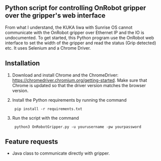 ## Python script for controlling OnRobot gripper over the gripper's web interface

From what I understand, the KUKA Iiwa with Sunrise OS cannot communicate with the OnRobot gripper over Ethernet IP and the IO is undocumented. To get started, this Python program use the OnRobot web interface to set the width of the gripper and read the status (Grip detected) etc. It uses Selenium and a Chrome Driver. 

## Installation
1. Download and install Chrome and the ChromeDriver: https://chromedriver.chromium.org/getting-started. Make sure that Chrome is updated so that the driver version matches the browser version.

2. Install the Python requirements by running the command

     ` pip install -r requirements.txt`
3. Run the script with the command

    ` python3 OnRobotGripper.py -u yourusername -pw yourpassword`

## Feature requests
- Java class to communicate directly with gripper. 
